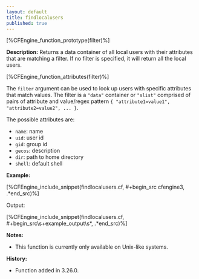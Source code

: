 ```yaml
---
layout: default
title: findlocalusers
published: true
---
```


[%CFEngine_function_prototype(filter)%]

**Description:** Returns a data container of all local users with their attributes that are matching a filter. If no filter is specified, it will return all the local users.

[%CFEngine_function_attributes(filter)%]

The `filter` argument can be used to look up users with specific attributes that match values. The filter is a `"data"` container or `"slist"` comprised of pairs of attribute and value/regex pattern `{ "attribute1=value1", "attribute2=value2", ... }`.

The possible attributes are:
* `name`: name
* `uid`: user id
* `gid`: group id
* `gecos`: description
* `dir`: path to home directory
* `shell`: default shell



**Example:**

[%CFEngine_include_snippet(findlocalusers.cf, #\+begin_src cfengine3, .*end_src)%]

Output:

[%CFEngine_include_snippet(findlocalusers.cf, #\+begin_src\s+example_output\s*, .*end_src)%]

**Notes:**

* This function is currently only available on Unix-like systems.

**History:**

* Function added in 3.26.0.
